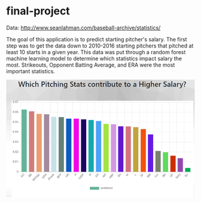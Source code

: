 # final-project

Data: http://www.seanlahman.com/baseball-archive/statistics/

The goal of this application is to predict starting pitcher's salary.
The first step was to get the data down to 2010-2016 starting pitchers that pitched at least 10 starts in a given year.
This data was put through a random forest machine learning model to determine which statistics impact salary the most.  Strikeouts, Opponent Batting Average, and ERA were the most important statistics.

![image](https://github.com/moormeierz/final-project/blob/main/images/random_forest.PNG?raw=true)

